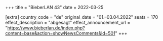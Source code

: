 +++
title = "BieberLAN 43"
date = 2022-03-25

[extra]
country_code = "de"
original_date = "01.–03.04.2022"
seats = 170
effect_description = "abgesagt"
effect_announcement_url = "https://www.bieberlan.de/index.php?content=base&action=showNewsComments&id=501"
+++
